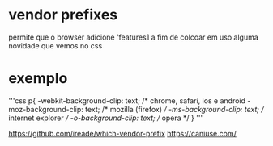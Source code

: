 # vendor prefixes

permite que o browser adicione 'features1
a fim de colcoar em uso alguma novidade que vemos no css

# exemplo

'''css
p{
    -webkit-background-clip: text;    /* chrome, safari, ios e android
    -moz-background-clip: text;       /* mozilla (firefox) */
    -ms-background-clip: text;        /* internet explorer */
    -o-background-clip: text;         /* opera */
}
'''

https://github.com/ireade/which-vendor-prefix
https://caniuse.com/